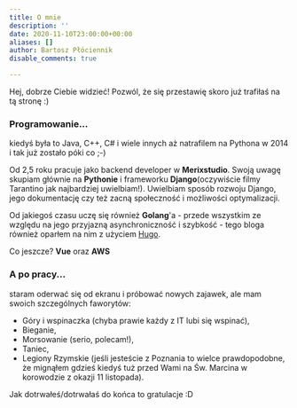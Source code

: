 ```yaml
---
title: O mnie
description: ''
date: 2020-11-10T23:00:00+00:00
aliases: []
author: Bartosz Płóciennik
disable_comments: true

---
```

Hej, dobrze Ciebie widzieć! Pozwól, że się przestawię skoro już trafiłaś na tą stronę :)

### Programowanie...

kiedyś była to Java, C++, C# i wiele innych aż natrafilem na Pythona w 2014 i tak już zostało póki co ;-)

Od 2,5 roku pracuje jako backend developer w **Merixstudio**. Swoją uwagę skupiam głównie na **Pythonie** i frameworku **Django**(oczywiście filmy Tarantino jak najbardziej uwielbiam!). Uwielbiam sposób rozwoju Django, jego dokumentację czy też zacną społeczność i możliwości optymalizacji.

Od jakiegoś czasu uczę się również **Golang**'a - przede wszystkim ze względu na jego przyjazną asynchroniczność i szybkość - tego bloga również oparłem na nim z użyciem [Hugo](https://gohugo.io/ "Hugo").

Co jeszcze? **Vue** oraz **AWS**

### A po pracy...

staram oderwać się od ekranu i próbować nowych zajawek, ale mam swoich szczególnych faworytów:

* Góry i wspinaczka (chyba prawie każdy z IT lubi się wspinać),
* Bieganie,
* Morsowanie (serio, polecam!),
* Taniec,
* Legiony Rzymskie (jeśli jesteście z Poznania to wielce prawdopodobne, że mignąłem gdzieś kiedyś tuż przed Wami na Św. Marcina w korowodzie z okazji 11 listopada).

Jak dotrwałeś/dotrwałaś do końca to gratulacje :D